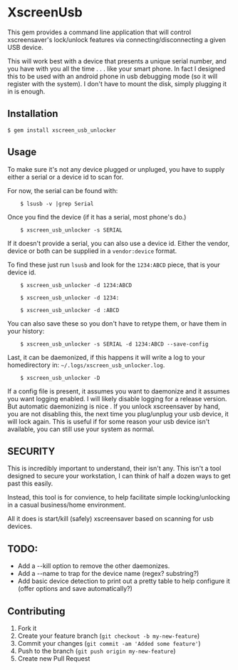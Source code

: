 # XscreenUsb

This gem provides a command line application that will control xscreensaver's lock/unlock features via connecting/disconnecting a given USB device.

This will work best with a device that presents a unique serial number, and you have with you all the time . . . like your smart phone.  In fact I designed this to be used with an android phone in usb debugging mode (so it will register with the system).  I don't have to mount the disk, simply plugging it in is enough.

## Installation

    $ gem install xscreen_usb_unlocker

## Usage

To make sure it's not any device plugged or unpluged, you have to supply either a serial or a device id to scan for.

For now, the serial can be found with:

		$ lsusb -v |grep Serial

Once you find the device (if it has a serial, most phone's do.)

		$ xscreen_usb_unlocker -s SERIAL

If it doesn't provide a serial, you can also use a device id.  Either the vendor, device or both can be supplied in a `vendor:device` format.

To find these just run `lsusb` and look for the `1234:ABCD` piece, that is your device id.

		$ xscreen_usb_unlocker -d 1234:ABCD

		$ xscreen_usb_unlocker -d 1234:

		$ xscreen_usb_unlocker -d :ABCD

You can also save these so you don't have to retype them, or have them in your history:

		$ xscreen_usb_unlocker -s SERIAL -d 1234:ABCD --save-config

Last, it can be daemonized, if this happens it will write a log to your homedirectory in: `~/.logs/xscreen_usb_unlocker.log`.

		$ xscreen_usb_unlocker -D

If a config file is present, it assumes you want to daemonize and it assumes you want logging enabled.  I will likely disable logging for a release version.  But automatic daemonizing is nice
.
If you unlock xscreensaver by hand, you are not disabling this, the next time you plug/unplug your usb device, it will lock again.  This is useful if for some reason your usb device isn't available, you can still use your system as normal.

## SECURITY

This is incredibly important to understand, their isn't any.  This isn't a tool designed to secure your workstation, I can think of half a dozen ways to get past this easily.

Instead, this tool is for convience, to help facilitate simple locking/unlocking in a casual business/home environment.

All it does is start/kill (safely) xscreensaver based on scanning for usb devices.

## TODO:

* Add a --kill option to remove the other daemonizes.
* Add a --name to trap for the device name (regex? substring?)
* Add basic device detection to print out a pretty table to help configure it (offer options and save automatically?)


## Contributing

1. Fork it
2. Create your feature branch (`git checkout -b my-new-feature`)
3. Commit your changes (`git commit -am 'Added some feature'`)
4. Push to the branch (`git push origin my-new-feature`)
5. Create new Pull Request
